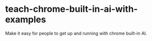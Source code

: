 # teach-chrome-built-in-ai-with-examples
Make it easy for people to get up and running with chrome built-in AI.
